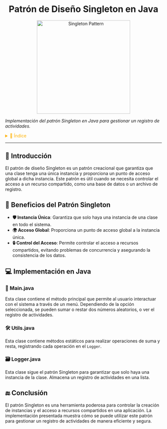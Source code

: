 <div align="center">

# **Patrón de Diseño Singleton en Java**

<img src="https://refactoring.guru/images/patterns/content/singleton/singleton-2x.png" alt="Singleton Pattern" width="300" />

</div>

_Implementación del patrón Singleton en Java para gestionar un registro de actividades._

<details>
<summary style="color: rgb(255, 177, 0);">📜 Índice</summary>

---

- [**Patrón de Diseño Singleton en Java**](#patrón-de-diseño-singleton-en-java)
  - [📖 Introducción](#📖-introducción)
  - [🎯 Beneficios del Patrón Singleton](#🎯-beneficios-del-patrón-singleton)
  - [💻 Implementación en Java](#💻-implementación-en-java)
    - [📄 Main.java](#📄-mainjava)
    - [🛠️ Utils.java](#🛠️-utilsjava)
    - [🗃️ Logger.java](#🗃️-loggerjava)
  - [🔚 Conclusión](#🔚-conclusión)

</details>

---

## 📖 Introducción

El patrón de diseño Singleton es un patrón creacional que garantiza que una clase tenga una única instancia y proporciona un punto de acceso global a dicha instancia. Este patrón es útil cuando se necesita controlar el acceso a un recurso compartido, como una base de datos o un archivo de registro.

## 🎯 Beneficios del Patrón Singleton

- **🛡️ Instancia Única**: Garantiza que solo haya una instancia de una clase en todo el sistema.
- **🌍 Acceso Global**: Proporciona un punto de acceso global a la instancia única.
- **🔒 Control del Acceso**: Permite controlar el acceso a recursos compartidos, evitando problemas de concurrencia y asegurando la consistencia de los datos.

## 💻 Implementación en Java

### 📄 Main.java

Esta clase contiene el método principal que permite al usuario interactuar con el sistema a través de un menú. Dependiendo de la opción seleccionada, se pueden sumar o restar dos números aleatorios, o ver el registro de actividades.

### 🛠️ Utils.java

Esta clase contiene métodos estáticos para realizar operaciones de suma y resta, registrando cada operación en el `Logger`.

### 🗃️ Logger.java

Esta clase sigue el patrón Singleton para garantizar que solo haya una instancia de la clase. Almacena un registro de actividades en una lista.

## 🔚 Conclusión

El patrón Singleton es una herramienta poderosa para controlar la creación de instancias y el acceso a recursos compartidos en una aplicación. La implementación presentada muestra cómo se puede utilizar este patrón para gestionar un registro de actividades de manera eficiente y segura.
